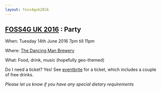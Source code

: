 ```yaml
---
layout: foss4guk2016
---
```

## [FOSS4G UK 2016](/foss4guk2016/) : Party

When: Tuesday 14th June 2016 7pm till 11pm

Where: [The Dancing Man Brewery](http://www.dancingmanbrewery.co.uk/)

What: Food, drink, music (hopefully geo-themed)

Do I need a ticket? Yes! See [eventbrite](http://foss4guk.eventbrite.co.uk/) for a ticket, which includes a couple of free drinks.

*Please let us know if you have any special dietary requirements*


